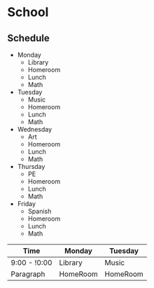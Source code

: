 # School
## Schedule
- Monday
  - Library
  - Homeroom
  - Lunch
  - Math
- Tuesday
  - Music
  - Homeroom
  - Lunch
  - Math
- Wednesday
  - Art
  - Homeroom
  - Lunch
  - Math
- Thursday
  - PE
  - Homeroom
  - Lunch
  - Math
- Friday
  - Spanish
  - Homeroom
  - Lunch
  - Math


| Time        | Monday   | Tuesday  |
| ----------- | -------- | -------- |  
| 9:00 - !0:00| Library  | Music    |
| Paragraph   | HomeRoom | HomeRoom |
